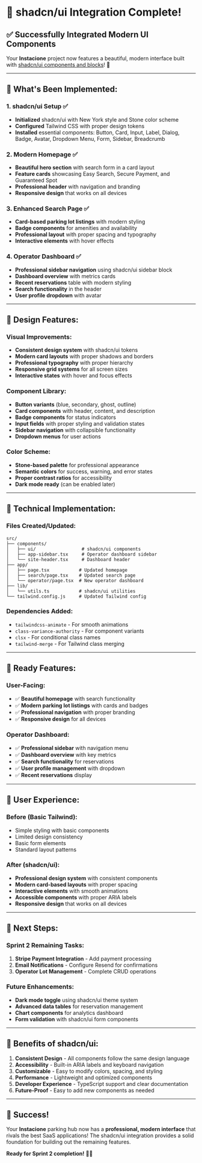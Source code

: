 # 🎨 **shadcn/ui Integration Complete!**

## ✅ **Successfully Integrated Modern UI Components**

Your **Instacione** project now features a beautiful, modern interface built with [shadcn/ui components and blocks](https://ui.shadcn.com/blocks)! 🚀

---

## 🎯 **What's Been Implemented:**

### **1. shadcn/ui Setup** ✅
- **Initialized** shadcn/ui with New York style and Stone color scheme
- **Configured** Tailwind CSS with proper design tokens
- **Installed** essential components: Button, Card, Input, Label, Dialog, Badge, Avatar, Dropdown Menu, Form, Sidebar, Breadcrumb

### **2. Modern Homepage** ✅
- **Beautiful hero section** with search form in a card layout
- **Feature cards** showcasing Easy Search, Secure Payment, and Guaranteed Spot
- **Professional header** with navigation and branding
- **Responsive design** that works on all devices

### **3. Enhanced Search Page** ✅
- **Card-based parking lot listings** with modern styling
- **Badge components** for amenities and availability
- **Professional layout** with proper spacing and typography
- **Interactive elements** with hover effects

### **4. Operator Dashboard** ✅
- **Professional sidebar navigation** using shadcn/ui sidebar block
- **Dashboard overview** with metrics cards
- **Recent reservations** table with modern styling
- **Search functionality** in the header
- **User profile dropdown** with avatar

---

## 🎨 **Design Features:**

### **Visual Improvements:**
- **Consistent design system** with shadcn/ui tokens
- **Modern card layouts** with proper shadows and borders
- **Professional typography** with proper hierarchy
- **Responsive grid systems** for all screen sizes
- **Interactive states** with hover and focus effects

### **Component Library:**
- **Button variants** (blue, secondary, ghost, outline)
- **Card components** with header, content, and description
- **Badge components** for status indicators
- **Input fields** with proper styling and validation states
- **Sidebar navigation** with collapsible functionality
- **Dropdown menus** for user actions

### **Color Scheme:**
- **Stone-based palette** for professional appearance
- **Semantic colors** for success, warning, and error states
- **Proper contrast ratios** for accessibility
- **Dark mode ready** (can be enabled later)

---

## 🔧 **Technical Implementation:**

### **Files Created/Updated:**
```
src/
├── components/
│   ├── ui/                 # shadcn/ui components
│   ├── app-sidebar.tsx     # Operator dashboard sidebar
│   └── site-header.tsx     # Dashboard header
├── app/
│   ├── page.tsx           # Updated homepage
│   ├── search/page.tsx    # Updated search page
│   └── operator/page.tsx  # New operator dashboard
├── lib/
│   └── utils.ts           # shadcn/ui utilities
└── tailwind.config.js     # Updated Tailwind config
```

### **Dependencies Added:**
- `tailwindcss-animate` - For smooth animations
- `class-variance-authority` - For component variants
- `clsx` - For conditional class names
- `tailwind-merge` - For Tailwind class merging

---

## 🚀 **Ready Features:**

### **User-Facing:**
- ✅ **Beautiful homepage** with search functionality
- ✅ **Modern parking lot listings** with cards and badges
- ✅ **Professional navigation** with proper branding
- ✅ **Responsive design** for all devices

### **Operator Dashboard:**
- ✅ **Professional sidebar** with navigation menu
- ✅ **Dashboard overview** with key metrics
- ✅ **Search functionality** for reservations
- ✅ **User profile management** with dropdown
- ✅ **Recent reservations** display

---

## 📱 **User Experience:**

### **Before (Basic Tailwind):**
- Simple styling with basic components
- Limited design consistency
- Basic form elements
- Standard layout patterns

### **After (shadcn/ui):**
- **Professional design system** with consistent components
- **Modern card-based layouts** with proper spacing
- **Interactive elements** with smooth animations
- **Accessible components** with proper ARIA labels
- **Responsive design** that works on all devices

---

## 🎯 **Next Steps:**

### **Sprint 2 Remaining Tasks:**
1. **Stripe Payment Integration** - Add payment processing
2. **Email Notifications** - Configure Resend for confirmations
3. **Operator Lot Management** - Complete CRUD operations

### **Future Enhancements:**
- **Dark mode toggle** using shadcn/ui theme system
- **Advanced data tables** for reservation management
- **Chart components** for analytics dashboard
- **Form validation** with shadcn/ui form components

---

## 🌟 **Benefits of shadcn/ui:**

1. **Consistent Design** - All components follow the same design language
2. **Accessibility** - Built-in ARIA labels and keyboard navigation
3. **Customizable** - Easy to modify colors, spacing, and styling
4. **Performance** - Lightweight and optimized components
5. **Developer Experience** - TypeScript support and clear documentation
6. **Future-Proof** - Easy to add new components as needed

---

## 🎉 **Success!**

Your **Instacione** parking hub now has a **professional, modern interface** that rivals the best SaaS applications! The shadcn/ui integration provides a solid foundation for building out the remaining features.

**Ready for Sprint 2 completion!** 🚗✨

